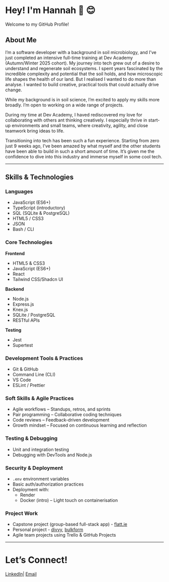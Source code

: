 # Hey! I'm Hannah 👋 😊

Welcome to my GitHub Profile!

## About Me
I’m a software developer with a background in soil microbiology, and I’ve just completed an intensive full-time training at Dev Academy (Autumn/Winter 2025 cohort). My journey into tech grew out of a desire to understand and regenerate soil ecosystems. I spent years fascinated by the incredible complexity and potential that the soil holds, and how microscopic life shapes the health of our land.  But I realised I wanted to do more than analyse. I wanted to build creative, practical tools that could actually drive change.

While my background is in soil science, I’m excited to apply my skills more broadly. I’m open to working on a wide range of projects.

During my time at Dev Academy, I haved rediscovered my love for collaborating with others ant thinking creatively. I especially thrive in start-up environments and small teams, where creativity, agility, and close teamwork bring ideas to life. 

Transitioning into tech has been such a fun experience. Starting from zero just 9 weeks ago, I’ve been amazed by what myself and the other students have been able to build in such a short amount of time. It’s given me the confidence to dive into this industry and immerse myself in some cool tech. 

---

## Skills & Technologies

### Languages
- JavaScript (ES6+)
- TypeScript (introductory)
- SQL (SQLite & PostgreSQL)
- HTML5 / CSS3
- JSON
- Bash / CLI

### Core Technologies

**Frontend**  
- HTML5 & CSS3
- JavaScript (ES6+)
- React 
- Tailwind CSS/Shadcn UI
  
**Backend**  
- Node.js
- Express.js
- Knex.js
- SQLite / PostgreSQL
- RESTful APIs

**Testing**  
- Jest
- Supertest

### Development Tools & Practices
- Git & GitHub
- Command Line (CLI)
- VS Code
- ESLint / Prettier

### Soft Skills & Agile Practices
- Agile workflows – Standups, retros, and sprints  
- Pair programming – Collaborative coding techniques  
- Code reviews – Feedback-driven development  
- Growth mindset – Focused on continuous learning and reflection  

### Testing & Debugging
- Unit and integration testing  
- Debugging with DevTools and Node.js  

### Security & Deployment
- `.env` environment variables  
- Basic auth/authorization practices  
- Deployment with:
  - Render
  - Docker (intro) – Light touch on containerisation  

### Project Work
- Capstone project (group-based full-stack app) - [flatt.ie](https://github.com/hchristinasmith/flatt.ie)
- Personal project - [divvy](https://github.com/hchristinasmith/divvy-), [bulkform](https://github.com/hchristinasmith/bulkform)
- Agile team projects using Trello & GitHub Projects  

---

# Let’s Connect!
[LinkedIn](https://www.linkedin.com/in/hannah-smith-a7659223b/)| [Email](hchristinasmith@gmail.com)

